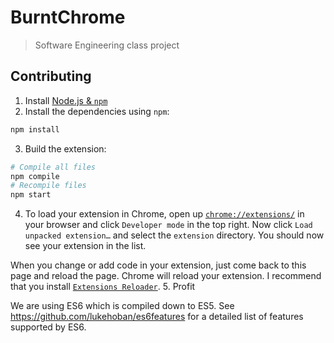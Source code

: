 # BurntChrome

> Software Engineering class project

## Contributing

1. Install [Node.js & `npm`](https://nodejs.org/)
2. Install the dependencies using `npm`:
```bash
npm install
```
3. Build the extension:
```bash
# Compile all files
npm compile
# Recompile files
npm start
```
4. To load your extension in Chrome, open up [`chrome://extensions/`](chrome://extensions/) in your browser and click `Developer mode` in the top right. Now click `Load unpacked extension…` and select the `extension` directory. You should now see your extension in the list.

 When you change or add code in your extension, just come back to this page and reload the page. Chrome will reload your extension. I recommend that you install [`Extensions Reloader`](https://chrome.google.com/webstore/detail/extensions-reloader/fimgfedafeadlieiabdeeaodndnlbhid).
5. Profit

We are using ES6 which is compiled down to ES5.
See https://github.com/lukehoban/es6features for a detailed list of features supported by ES6.
